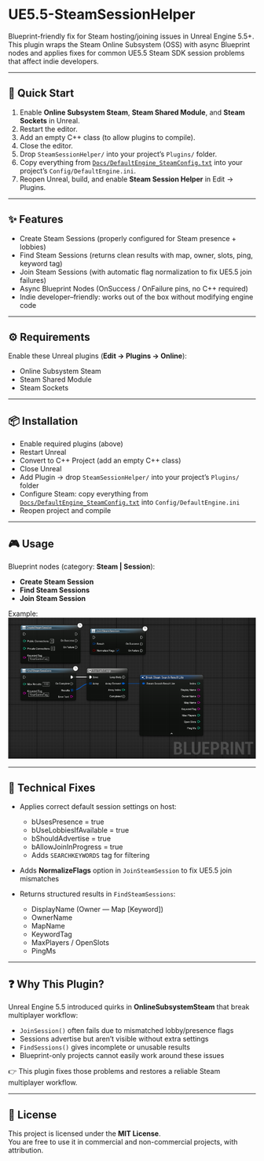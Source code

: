 # UE5.5-SteamSessionHelper

Blueprint-friendly fix for Steam hosting/joining issues in Unreal Engine 5.5+.  
This plugin wraps the Steam Online Subsystem (OSS) with async Blueprint nodes and applies fixes for common UE5.5 Steam SDK session problems that affect indie developers.

---

## 🚀 Quick Start
1. Enable **Online Subsystem Steam**, **Steam Shared Module**, and **Steam Sockets** in Unreal.  
2. Restart the editor.  
3. Add an empty C++ class (to allow plugins to compile).  
4. Close the editor.  
5. Drop `SteamSessionHelper/` into your project’s `Plugins/` folder.  
6. Copy everything from [`Docs/DefaultEngine_SteamConfig.txt`](Docs/DefaultEngine_SteamConfig.txt) into your project’s `Config/DefaultEngine.ini`.  
7. Reopen Unreal, build, and enable **Steam Session Helper** in Edit → Plugins.  

---

## ✨ Features
- Create Steam Sessions (properly configured for Steam presence + lobbies)  
- Find Steam Sessions (returns clean results with map, owner, slots, ping, keyword tag)  
- Join Steam Sessions (with automatic flag normalization to fix UE5.5 join failures)  
- Async Blueprint Nodes (OnSuccess / OnFailure pins, no C++ required)  
- Indie developer–friendly: works out of the box without modifying engine code  

---

## ⚙️ Requirements
Enable these Unreal plugins (**Edit → Plugins → Online**):  
- Online Subsystem Steam  
- Steam Shared Module  
- Steam Sockets  

---

## 📦 Installation
- Enable required plugins (above)  
- Restart Unreal  
- Convert to C++ Project (add an empty C++ class)  
- Close Unreal  
- Add Plugin → drop `SteamSessionHelper/` into your project’s `Plugins/` folder  
- Configure Steam: copy everything from [`Docs/DefaultEngine_SteamConfig.txt`](Docs/DefaultEngine_SteamConfig.txt) into `Config/DefaultEngine.ini`  
- Reopen project and compile  

---

## 🎮 Usage
Blueprint nodes (category: **Steam | Session**):  
- **Create Steam Session**  
- **Find Steam Sessions**  
- **Join Steam Session**  

Example:  
![Docs/Blueprint Example](Docs/blueprint_example.png)  

---

## 🔧 Technical Fixes
- Applies correct default session settings on host:  
  - bUsesPresence = true  
  - bUseLobbiesIfAvailable = true  
  - bShouldAdvertise = true  
  - bAllowJoinInProgress = true  
  - Adds `SEARCHKEYWORDS` tag for filtering  

- Adds **NormalizeFlags** option in `JoinSteamSession` to fix UE5.5 join mismatches  

- Returns structured results in `FindSteamSessions`:  
  - DisplayName (Owner — Map [Keyword])  
  - OwnerName  
  - MapName  
  - KeywordTag  
  - MaxPlayers / OpenSlots  
  - PingMs  

---

## ❓ Why This Plugin?
Unreal Engine 5.5 introduced quirks in **OnlineSubsystemSteam** that break multiplayer workflow:  
- `JoinSession()` often fails due to mismatched lobby/presence flags  
- Sessions advertise but aren’t visible without extra settings  
- `FindSessions()` gives incomplete or unusable results  
- Blueprint-only projects cannot easily work around these issues  

👉 This plugin fixes those problems and restores a reliable Steam multiplayer workflow.  

---

## 📄 License
This project is licensed under the **MIT License**.  
You are free to use it in commercial and non-commercial projects, with attribution.
